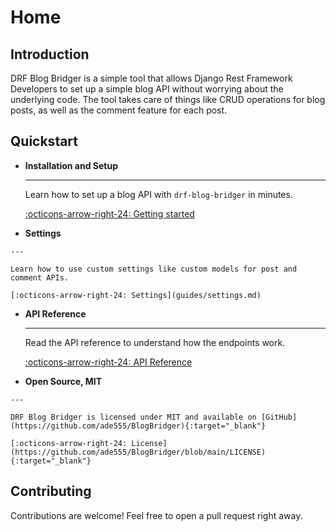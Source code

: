 # Home

## **Introduction**

DRF Blog Bridger is a simple tool that allows Django Rest Framework Developers to set up a simple blog API without worrying about the underlying code. The tool takes care of things like CRUD operations for blog posts, as well as the comment feature for each post.

## **Quickstart**
<div class="grid cards" markdown>

-   __Installation and Setup__

    ---

    Learn how to set up a blog API with `drf-blog-bridger` in minutes.

    [:octicons-arrow-right-24: Getting started](installation.md)

-    __Settings__

    ---

    Learn how to use custom settings like custom models for post and comment APIs.

    [:octicons-arrow-right-24: Settings](guides/settings.md)

-   __API Reference__

    ---

    Read the API reference to understand how the endpoints work.

    [:octicons-arrow-right-24: API Reference](api_docs.md)

-    __Open Source, MIT__

    ---

    DRF Blog Bridger is licensed under MIT and available on [GitHub](https://github.com/ade555/BlogBridger){:target="_blank"}

    [:octicons-arrow-right-24: License](https://github.com/ade555/BlogBridger/blob/main/LICENSE){:target="_blank"}

</div>

## **Contributing**

Contributions are welcome! Feel free to open a pull request right away.